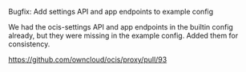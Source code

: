 Bugfix: Add settings API and app endpoints to example config

We had the ocis-settings API and app endpoints in the builtin config already, but they were missing in the example
config. Added them for consistency.

https://github.com/owncloud/ocis/proxy/pull/93
